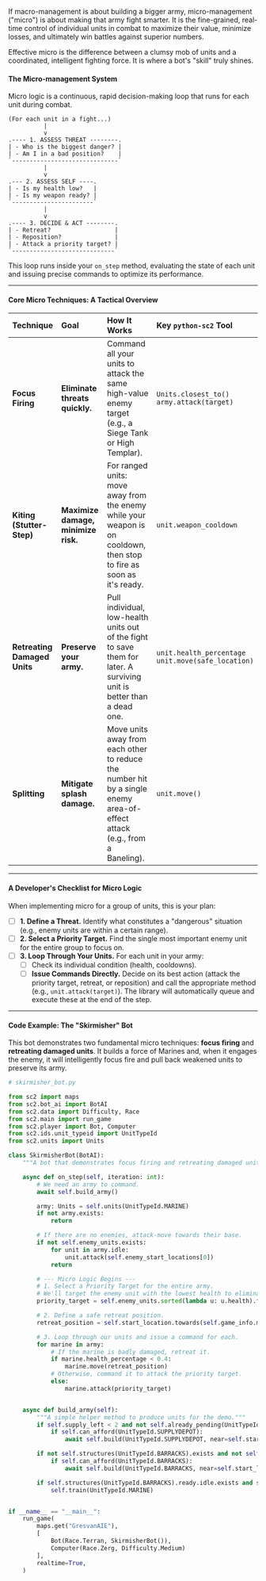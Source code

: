 If macro-management is about building a bigger army, micro-management ("micro") is about making that army fight smarter. It is the fine-grained, real-time control of individual units in combat to maximize their value, minimize losses, and ultimately win battles against superior numbers.

Effective micro is the difference between a clumsy mob of units and a coordinated, intelligent fighting force. It is where a bot's "skill" truly shines.

#### **The Micro-management System**

Micro logic is a continuous, rapid decision-making loop that runs for each unit during combat.

```
(For each unit in a fight...)
          |
          v
.---- 1. ASSESS THREAT --------.
| - Who is the biggest danger? |
| - Am I in a bad position?    |
`------------------------------`
          |
          v
.--- 2. ASSESS SELF ----.
| - Is my health low?   |
| - Is my weapon ready? |
`-----------------------`
          |
          v
.---- 3. DECIDE & ACT --------.
| - Retreat?                  |
| - Reposition?               |
| - Attack a priority target? |
`-----------------------------`
```
This loop runs inside your `on_step` method, evaluating the state of each unit and issuing precise commands to optimize its performance.

---

#### **Core Micro Techniques: A Tactical Overview**

| Technique | Goal | How It Works | Key `python-sc2` Tool |
| :--- | :--- | :--- | :--- |
| **Focus Firing** | **Eliminate threats quickly.** | Command all your units to attack the same high-value enemy target (e.g., a Siege Tank or High Templar). | `Units.closest_to()`<br />`army.attack(target)` |
| **Kiting (Stutter-Step)** | **Maximize damage, minimize risk.** | For ranged units: move away from the enemy while your weapon is on cooldown, then stop to fire as soon as it's ready. | `unit.weapon_cooldown` |
| **Retreating Damaged Units** | **Preserve your army.** | Pull individual, low-health units out of the fight to save them for later. A surviving unit is better than a dead one. | `unit.health_percentage`<br />`unit.move(safe_location)` |
| **Splitting** | **Mitigate splash damage.** | Move units away from each other to reduce the number hit by a single enemy area-of-effect attack (e.g., from a Baneling). | `unit.move()` |

---

#### **A Developer's Checklist for Micro Logic**

When implementing micro for a group of units, this is your plan:

-   [ ] **1. Define a Threat.** Identify what constitutes a "dangerous" situation (e.g., enemy units are within a certain range).
-   [ ] **2. Select a Priority Target.** Find the single most important enemy unit for the entire group to focus on.
-   [ ] **3. Loop Through Your Units.** For each unit in your army:
    -   [ ] Check its individual condition (health, cooldowns).
    -   [ ] **Issue Commands Directly.** Decide on its best action (attack the priority target, retreat, or reposition) and call the appropriate method (e.g., `unit.attack(target)`). The library will automatically queue and execute these at the end of the step.

---

#### **Code Example: The "Skirmisher" Bot**

This bot demonstrates two fundamental micro techniques: **focus firing** and **retreating damaged units**. It builds a force of Marines and, when it engages the enemy, it will intelligently focus fire and pull back weakened units to preserve its army.

```python
# skirmisher_bot.py

from sc2 import maps
from sc2.bot_ai import BotAI
from sc2.data import Difficulty, Race
from sc2.main import run_game
from sc2.player import Bot, Computer
from sc2.ids.unit_typeid import UnitTypeId
from sc2.units import Units

class SkirmisherBot(BotAI):
    """A bot that demonstrates focus firing and retreating damaged units."""

    async def on_step(self, iteration: int):
        # We need an army to command.
        await self.build_army()

        army: Units = self.units(UnitTypeId.MARINE)
        if not army.exists:
            return

        # If there are no enemies, attack-move towards their base.
        if not self.enemy_units.exists:
            for unit in army.idle:
                unit.attack(self.enemy_start_locations[0])
            return

        # --- Micro Logic Begins ---
        # 1. Select a Priority Target for the entire army.
        # We'll target the enemy unit with the lowest health to eliminate it quickly.
        priority_target = self.enemy_units.sorted(lambda u: u.health).first

        # 2. Define a safe retreat position.
        retreat_position = self.start_location.towards(self.game_info.map_center, 15)

        # 3. Loop through our units and issue a command for each.
        for marine in army:
            # If the marine is badly damaged, retreat it.
            if marine.health_percentage < 0.4:
                marine.move(retreat_position)
            # Otherwise, command it to attack the priority target.
            else:
                marine.attack(priority_target)


    async def build_army(self):
        """A simple helper method to produce units for the demo."""
        if self.supply_left < 2 and not self.already_pending(UnitTypeId.SUPPLYDEPOT):
            if self.can_afford(UnitTypeId.SUPPLYDEPOT):
                await self.build(UnitTypeId.SUPPLYDEPOT, near=self.start_location.towards(self.game_info.map_center, 5))

        if not self.structures(UnitTypeId.BARRACKS).exists and not self.already_pending(UnitTypeId.BARRACKS):
            if self.can_afford(UnitTypeId.BARRACKS):
                await self.build(UnitTypeId.BARRACKS, near=self.start_location.towards(self.game_info.map_center, 8))

        if self.structures(UnitTypeId.BARRACKS).ready.idle.exists and self.can_afford(UnitTypeId.MARINE):
            self.train(UnitTypeId.MARINE)


if __name__ == "__main__":
    run_game(
        maps.get("GresvanAIE"),
        [
            Bot(Race.Terran, SkirmisherBot()),
            Computer(Race.Zerg, Difficulty.Medium)
        ],
        realtime=True,
    )
```